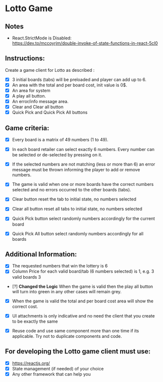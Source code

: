 #  Lotto Game

## Notes
- React.StrictMode is Disabled:  
  https://dev.to/mccoyrjm/double-invoke-of-state-functions-in-react-5cl0



## Instructions:

Create a game client for Lotto as described :
- [X] 3 initial boards (tabs) will be preloaded and player can add up to 6.
- [X] An area with the total and per board cost, init value is 0$.
- [X] An area for system
- [X] A play all button.
- [X] An error/info message area.
- [X] Clear and Clear all button 
- [X] Quick Pick and Quick Pick All buttons
 
## Game criteria:
- [X] Every board is a matrix of 49 numbers (1 to 49).
- [X] In each board retailer can select exactly 6 numbers. Every number can be selected or de-selected by pressing on it.
- [X] If the selected numbers are not matching (less or more than 6) an error message must be thrown informing the player to add or remove numbers.
- [X] The game is valid when one or more boards have the correct numbers selected and no errors occurred to the other boards (tabs).
- [X] Clear button reset the tab to initial state, no numbers selected
- [X] Clear all button reset all tabs to initial state, no numbers selected
- [X] Quick Pick button select randomly numbers accordingly for the current board
- [X] Quick Pick All button select randomly numbers accordingly for all boards
 

## Additional Information:
- [X] The requested numbers that win the lottery is 6
- [X] Column Price for each valid board/tab (6 numbers selected) is 1, e.g. 3 valid boards 3
- [?] **Changed the Logic** When the game is valid then the play all button will turn into green in any other cases will remain grey.
- [X] When the game is valid the total and per board cost area will show the correct cost.
- [X] UI attachments is only indicative and no need the client that you create to be exactly the same
- [X] Reuse code and use same component more than one time if its applicable. Try not to duplicate components and code.
 

## For developing the Lotto game client must use:
- [X] https://reactjs.org/
- [X] State management (if needed) of your choice
- [X] Any other framework that can help you

